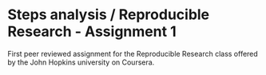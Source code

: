# Steps analysis / Reproducible Research - Assignment 1
First peer reviewed assignment for the Reproducible Research class offered by the John Hopkins university on Coursera. 
